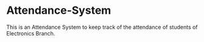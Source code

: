 # Attendance-System
This is an Attendance System to keep track of the attendance of students of Electronics Branch.

